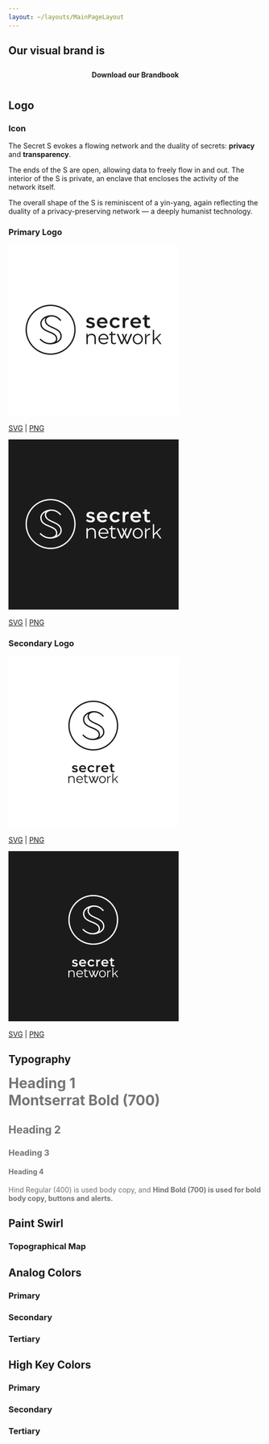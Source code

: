 ```yaml
---
layout: ~/layouts/MainPageLayout
---
```


<template v-slot:title>

## Secret Brand

</template>

<twin-columns class="statements">

<template v-slot:left>

### Mission Statement

We build groundbreaking privacy technologies with a focus on increasing usability and adoption. We empower our own community to contribute directly to the success of our network and its applications, and we enable them to directly benefit from its growth. We are passionate and inclusive. We maintain a global presence. We work hard towards driving usage and awareness. We educate and cultivate our community. We build relationships and partnerships across the world so that people everywhere can benefit from privacy.

</template>

<template v-slot:right>

### Vision Statement

By solving for data privacy, Secret Network will become a foundational pillar of a more decentralized, more democratic, and more empowering internet.
Providing privacy and protecting data is critical for empowering people, protecting their freedoms, and unlocking value for users all around the world. We strive to build a sustainable network, ecosystem, and community that will work towards global adoption of our technologies.

</template>

</twin-columns>

<slim-column class="our-brand-is">

<h2>Our visual brand is 

<section class="animated-text">

<div>humanist.</div>

<div>organic.</div>

<div>illustrated.</div>

<div>flowing.</div>

<div>striking.</div>

</section>

</h2>

<a class="white-button" href="/SecretNetwork_BrandBook_Version01.pdf" download>Download our Brandbook</a>

</slim-column>

<slim-column class="logo-section">

## Logo

### Icon

<grid columns="2" class="icon-grid">

<div class="icon-grid__image">

<themed-image>

<g-image light light-colored src="../src/assets/logo-seal-outline-black.svg"></g-image>

<g-image dark dark-colored src="../src/assets/logo-seal-outline-white.svg"></g-image>

</themed-image>

</div>

<div class="icon-grid__text">

The Secret S evokes a flowing network and the duality of secrets: **privacy** and **transparency**.

The ends of the S are open, allowing data to freely flow in and out.
The interior of the S is private, an enclave that encloses the activity of the network itself.

The overall shape of the S is reminiscent of a yin-yang, again reflecting the duality of a privacy-preserving network — a deeply humanist technology.

</div>

</grid>

### Primary Logo

<grid columns="2" class="secret-logos-grid">

<div class="secret-logos-grid__item">

![Primary logo - White](../src/assets/brandbook/primary-logo-white.png)

<a class="download-link" href="/logo-primary-white.svg" download>SVG</a> | <a class="download-link" href="/logo-primary-white.png" download>PNG</a>

</div>

<div class="secret-logos-grid__item">

![Primary logo - Black](../src/assets/brandbook/primary-logo-black.png)

<a class="download-link" href="/logo-primary-black.svg" download>SVG</a> | <a class="download-link" href="/logo-primary-black.png" download>PNG</a>

</div>

</grid>

### Secondary Logo

<grid columns="2" class="secret-logos-grid">

<div class="secret-logos-grid__item">

![Secondary logo - White](../src/assets/brandbook/secondary-logo-white.png)

<a class="download-link" href="/logo-secondary-white.svg" download>SVG</a> | <a class="download-link" href="/logo-secondary-white.png" download>PNG</a>

</div>

<div class="secret-logos-grid__item">

![Secondary logo - Black](../src/assets/brandbook/secondary-logo-black.png)

<a class="download-link" href="/logo-secondary-black.svg" download>SVG</a> | <a class="download-link" href="/logo-secondary-black.png" download>PNG</a>

</div>

</grid>

</slim-column>

<slim-column class="opaque-headings">

## Typography

# Heading 1<br>Montserrat Bold (700)

## Heading 2

### Heading 3

#### Heading 4

Hind Regular (400) is used body copy, and **Hind Bold (700) is used for bold body copy, buttons and alerts.**

</slim-column>

<single-column>

## Paint Swirl

</single-column>

<twin-columns class="paint-swirls">

<template v-slot:left>

### Analog Colors

![Analog Colors](../src/assets/brandbook/analog.png)

<a class="download-link" href="/analog.svg" download>SVG</a> | <a class="download-link" href="/analog.png" download>PNG</a>

</template>

<template v-slot:right>

### High Key Colors

![High Key Colors](../src/assets/brandbook/high-key.png)

<a class="download-link" href="/high-key.svg" download>SVG</a> | <a class="download-link" href="/high-key.png" download>PNG</a>

</template>

</twin-columns>

<single-column class="topographical-map-title">

### Topographical Map

</single-column>

<twin-columns class="paint-swirls">

<template v-slot:left>

![Topographical Map - White background](../src/assets/brandbook/topographical-white.png)

<a class="download-link" href="/topographical-white.svg" download>SVG</a> | <a class="download-link" href="/topographical-white.png" download>PNG</a>

</template>

<template v-slot:right>

![Topographical Map - Black Background](../src/assets/brandbook/topographical-black.png)

<a class="download-link" href="/topographical-black.svg" download>SVG</a> | <a class="download-link" href="/topographical-black.png" download>PNG</a>

</template>

</twin-columns>

<single-column class="color-palette">

## Analog Colors

### Primary

<grid columns="6">

<color-palette class="black" hex="#1B1B1B" rgb="rgb(27, 27, 27)"></color-palette>

<color-palette class="white" hex="#FFFFFF" rgb="rgb(255, 255, 255)"></color-palette>

</grid>

### Secondary

<grid columns="6">

<color-palette hex="#5F5F6B" rgb="rgb(95, 95, 107)"></color-palette>

<color-palette hex="#816DA8" rgb="rgb(129, 109, 168)"></color-palette>

<color-palette hex="#D53A2C" rgb="rgb(213, 58, 44)"></color-palette>

<color-palette hex="#EA7534" rgb="rgb(234, 117, 52)"></color-palette>

<color-palette hex="#E5C7A3" rgb="rgb(229, 199, 163)"></color-palette>

<color-palette hex="#FFD72E" rgb="rgb(255, 215, 46)"></color-palette>

<color-palette hex="#5AA361" rgb="rgb(90, 163, 97)"></color-palette>

<color-palette hex="#3EB7AC" rgb="rgb(62, 183, 172)"></color-palette>

<color-palette hex="#4195C4" rgb="rgb(65, 149, 196)"></color-palette>

</grid>

### Tertiary

<grid columns="6">

<color-palette hex="#BCBCCC" rgb="rgb(188, 188, 204)"></color-palette>

<color-palette hex="#D2BEED" rgb="rgb(210, 190, 237)"></color-palette>

<color-palette hex="#EF726C" rgb="rgb(239, 114, 108)"></color-palette>

<color-palette hex="#FFAA88" rgb="rgb(255, 170, 136)"></color-palette>

<color-palette hex="#FFE6D2" rgb="rgb(255, 230, 210)"></color-palette>

<color-palette hex="#FFEB97" rgb="rgb(255, 235, 151)"></color-palette>

<color-palette hex="#B1D8A3" rgb="rgb(177, 216, 163)"></color-palette>

<color-palette hex="#9AE8DA" rgb="rgb(154, 232, 218)"></color-palette>

<color-palette hex="#8FD2EA" rgb="rgb(143, 210, 234)"></color-palette>

</grid>

</single-column>

<single-column class="color-palette">

## High Key Colors

### Primary

<grid columns="6">

<color-palette class="black" hex="#1B1B1B" rgb="rgb(27, 27, 27)"></color-palette>

<color-palette class="white" hex="#FFFFFF" rgb="rgb(255, 255, 255)"></color-palette>

</grid>

### Secondary

<grid columns="6">

<color-palette hex="#5F5F6B" rgb="rgb(95, 95, 107)"></color-palette>

<color-palette hex="#7A5CD6" rgb="rgb(122, 92, 214)"></color-palette>

<color-palette hex="#FF144E" rgb="rgb(255, 20, 78)"></color-palette>

<color-palette hex="#FF6510" rgb="rgb(255, 101, 16)"></color-palette>

<color-palette hex="#FFCE99" rgb="rgb(255, 206, 153)"></color-palette>

<color-palette hex="#FFEC00" rgb="rgb(255, 236, 0)"></color-palette>

<color-palette hex="#25A02B" rgb="rgb(37, 160, 43)"></color-palette>

<color-palette hex="#00DDBE" rgb="rgb(0, 221, 190)"></color-palette>

<color-palette hex="#00B3EA" rgb="rgb(0, 179, 234)"></color-palette>

</grid>

### Tertiary

<grid columns="6">

<color-palette hex="#BCBCCC" rgb="rgb(188, 188, 204)"></color-palette>

<color-palette hex="#D2BEED" rgb="rgb(210, 190, 237)"></color-palette>

<color-palette hex="#EF726C" rgb="rgb(239, 114, 108)"></color-palette>

<color-palette hex="#FFAA88" rgb="rgb(255, 170, 136)"></color-palette>

<color-palette hex="#FFE6D2" rgb="rgb(255, 230, 210)"></color-palette>

<color-palette hex="#FFEB97" rgb="rgb(255, 235, 151)"></color-palette>

<color-palette hex="#B1D8A3" rgb="rgb(177, 216, 163)"></color-palette>

<color-palette hex="#9AE8DA" rgb="rgb(154, 232, 218)"></color-palette>

<color-palette hex="#AEE0ED" rgb="rgb(174, 224, 237)"></color-palette>

</grid>

</single-column>

<style lang="scss">
.statements {
    @include respond-to("medium and down") {
        grid-row-gap: rem(34px);
    }
}
.our-brand-is {
    grid-row-gap: $gutter-xxlarge;
    h2 {
        .animated-text {
            display: inline-block;
            position: relative;
            height: rem(34px);
        }
        .animated-text>div {
            opacity: 0;
            height: 0px;
            position: absolute;
        }
        .animated-text>div:nth-child(1){
            animation: animation 10s infinite;
            color: $primary-orange-color;
        }
        .animated-text>div:nth-child(2){
            animation: animation 10s infinite;
            animation-delay: 2s;
            color: $primary-cream-color;
        }
        .animated-text>div:nth-child(3){
            animation: animation 10s infinite;
            animation-delay: 4s;
            color: $primary-red-color;
        }
        .animated-text>div:nth-child(4){
            animation: animation 10s infinite;
            animation-delay: 6s;
            color: $primary-blue-color;
        }
        .animated-text>div:nth-child(5){
            animation: animation 10s infinite;
            animation-delay: 8s;
            color: #EDC92B;
        }
        @keyframes animation {
            0% {opacity: 0; height: auto;}
            16% {opacity: 1;}
            33% {opacity: 0; height: 0px;}
            100% {opacity: 0; height: 0px;}
        }
        @include respond-to("medium and down") {
            .animated-text {
                display: block;
                position: relative;
                height: rem(34px);
            }
        }
    }
    .white-button {
        display: block;
        width: rem(289px);
        margin: 0 auto;
        text-align: center;
        border-radius: 10px;
        padding: 10px 0;
        color: var(--theme-bg);
        background-color: var(--theme-fg);
        font-weight: bold;
        text-decoration: none;
        @include respond-to("xsmall and down") {
            width: 100%;
        }
        @include theme(dark dark-colored) {
            &:hover {
                color: $primary-red-color;
            }
        }
        @include theme(light light-colored) {
            &:hover {
                color: $primary-blue-color;
            }
        }
    }
}
.logo-section {
    h2 {
        margin-bottom: rem(50px);
    }
    h3 {
        margin-bottom: rem(34px);
    }
}
.grid {
    .color-palette {
        &.black, &.white {
            .color-palette__color {
                border: 2px solid var(--theme-fg);
            }
        }
    }
    &.icon-grid {
        grid-template-columns: 148px 1fr !important;
        grid-column-gap: 34px;
        height: auto;
        margin-bottom: rem(66px);
        @include respond-to("medium and down") {
            grid-template-columns: 100% !important;
            grid-template-rows: auto !important;
            grid-row-gap: rem(34px);
            justify-items: left;
        }
    }
    &.secret-logos-grid {
        .secret-logos-grid__item {
            text-align: center;
            margin-bottom: rem(66px);
            p {
                margin: 0;
                font-weight: bold;
                img {
                    border: 2px solid var(--theme-fg);
                }
                a {
                    text-decoration: none;
                    @include theme(dark dark-colored) {
                        color: $secondary-turquoise-color;
                    }
                    @include theme(light light-colored) {
                        color: $primary-blue-color;
                    }
                }
            }
        }
    }
}
.opaque-headings {
    h1, h3, h4, p {
        opacity: 0.6;
    }
    h1 {
        margin-top: 0;
        @include respond-to("medium and up") {
            white-space: nowrap;
        }
    }
    h2 {
        &:not(:first-child) {
            opacity: 0.6;
        }
        &:first-child {
            margin-bottom: rem(34px);
        }
    }
}
.topographical-map-title {
    padding-bottom: rem(8px);
}
#paint-swirl, #topographical-map {
    margin-bottom: 0;
}
.paint-swirls {
    h3 {
        margin-bottom: rem(34px);
    }
    p {
        font-weight: bold;
        text-align: center;
        margin: 0;
        img {
            border: 2px solid var(--theme-fg);
        }
        a {
            text-decoration: none;
            @include theme(dark dark-colored) {
                color: $secondary-turquoise-color;
            }
            @include theme(light light-colored) {
                color: $primary-blue-color;
            }
        }
    }
    @include respond-to("medium and down") {
        grid-row-gap: rem(34px);
    }
}
.color-palette {
    h2, h3 {
        margin-bottom: rem(34px);
    }
    .grid {
        grid-column-gap: $gutter;
        grid-row-gap: $gutter;
        margin-bottom: $gutter-xlarge;
    }
}
</style>
